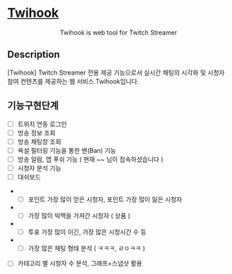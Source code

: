 

<p align="center">
  <a href="http://nestjs.com/" target="blank"><h1>Twihook</h1></a>
</p>
<p align="center">Twihook is web tool for Twitch Streamer</p>

  <!--[![Backers on Open Collective](https://opencollective.com/nest/backers/badge.svg)](https://opencollective.com/nest#backer)
  [![Sponsors on Open Collective](https://opencollective.com/nest/sponsors/badge.svg)](https://opencollective.com/nest#sponsor)-->

## Description
[Twihook] Twitch Streamer 전용 제공 기능으로서 실시간 채팅의 시각화 및 시청자 참여 컨텐츠를 제공하는 웹 서비스 Twihook입니다.

## 기능구현단계
- [ ] 트위치 연동 로그인
- [ ] 방송 정보 조회
- [ ] 방송 채팅창 조회
- [ ] 욕설 필터링 기능을 통한 밴(Ban) 기능
- [ ] 방송 알람, 앱 푸쉬 기능 ( 현재 ~~ 님이 접속하셨습니다 )
- [ ] 시청자 분석 기능
- [ ] 대쉬보드
- - [ ] 포인트 가장 많이 얻은 시청자, 포인트 가장 많이 잃은 시청자
- - [ ] 가장 많이 빅맥을 가져간 시청자 ( 상품 )
- - [ ] 투표 가장 많이 이긴, 가장 많은 시청시간 수 등
- - [ ] 가장 많은 채팅 형태 분석 ( ㅋㅋㅋ, ㄹㅇㅋㅋ )
- [ ] 카테고리 별 시청자 수 분석, 그래프+스냅샷 활용
